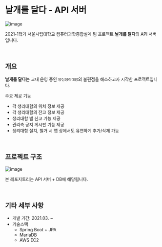 # 날개를 달다 - API 서버

![image](https://user-images.githubusercontent.com/44166353/135643126-54def7bb-52a7-4f16-a994-ed532de1d85c.png)

2021-1학기 서울시립대학교 컴퓨터과학종합설계 팀 프로젝트 **날개를 달다**의 API 서버입니다.


<br />

## 개요

**날개를 달다**는 교내 운영 중인 `양심생리대함`의 불편점을 해소하고자 시작한 프로젝트입니다. 

주요 제공 기능
- 각 생리대함의 위치 정보 제공
- 각 생리대함의 잔고 정보 제공
- 생리대함 별 신고 기능 제공
- 관리측 공지 게시판 기능 제공
- 생리대함 설치, 철거 시 앱 상에서도 유연하게 추가/삭제 가능


<br />

## 프로젝트 구조

![image](https://user-images.githubusercontent.com/44166353/135641213-b7e2e684-1530-4535-bca0-68dde97be532.png)

본 레포지토리는 API 서버 + DB에 해당됩니다.


<br />

## 기타 세부 사항
- 개발 기간: 2021.03. ~
- 기술스택
  - Spring Boot + JPA
  - MariaDB
  - AWS EC2
